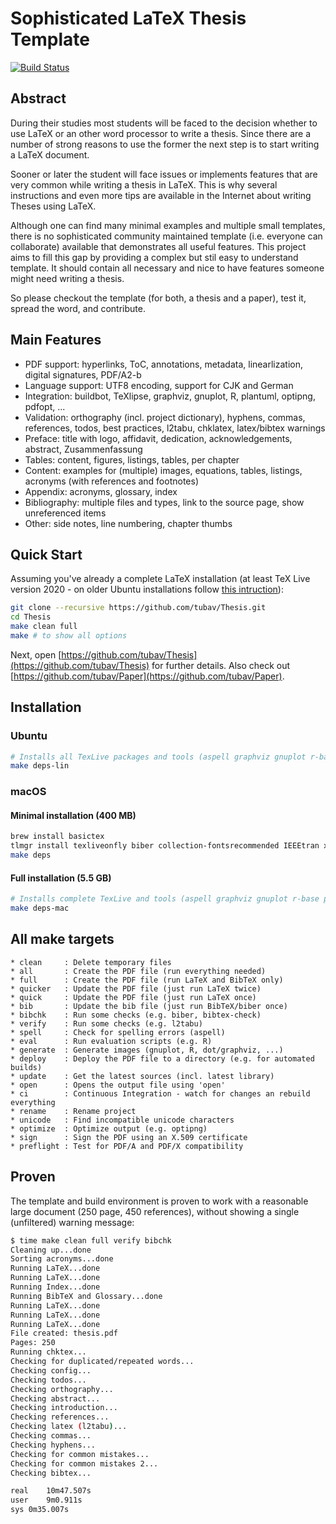 # Sophisticated LaTeX Thesis Template

[![Build Status](https://github.com/tubav/Thesis/workflows/test/badge.svg)](https://github.com/tubav/Thesis/actions)

## Abstract

During their studies most students will be faced to the decision whether
to use LaTeX or an other word processor to write a thesis. Since there are a
number of strong reasons to use the former the next step is to start
writing a LaTeX document.

Sooner or later the student will face issues or implements features that
are very common while writing a thesis in LaTeX. This is why several
instructions and even more tips are available in the Internet about
writing Theses using LaTeX.

Although one can find many minimal examples and multiple small templates, there
is no sophisticated community maintained template (i.e. everyone can collaborate)
available that demonstrates all useful features. This project aims to fill this gap by
providing a complex but stil easy to understand template. It should contain all
necessary and nice to have features someone might need writing a thesis.

So please checkout the template (for both, a thesis and a paper), test it, spread the word, and contribute.

## Main Features

* PDF support: hyperlinks, ToC, annotations, metadata, linearlization, digital signatures, PDF/A2-b
* Language support: UTF8 encoding, support for CJK and German
* Integration: buildbot, TeXlipse, graphviz, gnuplot, R, plantuml, optipng, pdfopt, ...
* Validation: orthography (incl. project dictionary), hyphens, commas, references, todos, best practices, l2tabu, chklatex, latex/bibtex warnings
* Preface: title with logo, affidavit, dedication, acknowledgements, abstract, Zusammenfassung
* Tables: content, figures, listings, tables, per chapter
* Content: examples for (multiple) images, equations, tables, listings, acronyms (with references and footnotes)
* Appendix: acronyms, glossary, index
* Bibliography: multiple files and types, link to the source page, show unreferenced items
* Other: side notes, line numbering, chapter thumbs

## Quick Start

Assuming you've already a complete LaTeX installation (at least TeX Live version 2020 - on older Ubuntu installations follow [this intruction](https://tex.stackexchange.com/questions/540429/tlmgr-in-ubuntu-20-04-local-tex-live-2019-is-older-than-remote-repository-2/545502#545502)):

```bash
git clone --recursive https://github.com/tubav/Thesis.git
cd Thesis
make clean full
make # to show all options
```

Next, open [https://github.com/tubav/Thesis](https://github.com/tubav/Thesis) for further details. Also check out [https://github.com/tubav/Paper](https://github.com/tubav/Paper).

## Installation

### Ubuntu

```bash
# Installs all TexLive packages and tools (aspell graphviz gnuplot r-base plantuml)
make deps-lin
```

### macOS

#### Minimal installation (400 MB)

```bash
brew install basictex
tlmgr install texliveonfly biber collection-fontsrecommended IEEEtran xindy
make deps
```

#### Full installation (5.5 GB)

```bash
# Installs complete TexLive and tools (aspell graphviz gnuplot r-base plantuml)
make deps-mac
```

## All make targets

```text
* clean     : Delete temporary files
* all       : Create the PDF file (run everything needed)
* full      : Create the PDF file (run LaTeX and BibTeX only)
* quicker   : Update the PDF file (just run LaTeX twice)
* quick     : Update the PDF file (just run LaTeX once)
* bib       : Update the bib file (just run BibTeX/biber once)
* bibchk    : Run some checks (e.g. biber, bibtex-check)
* verify    : Run some checks (e.g. l2tabu)
* spell     : Check for spelling errors (aspell)
* eval      : Run evaluation scripts (e.g. R)
* generate  : Generate images (gnuplot, R, dot/graphviz, ...)
* deploy    : Deploy the PDF file to a directory (e.g. for automated builds)
* update    : Get the latest sources (incl. latest library)
* open      : Opens the output file using 'open'
* ci        : Continuous Integration - watch for changes an rebuild everything
* rename    : Rename project
* unicode   : Find incompatible unicode characters
* optimize  : Optimize output (e.g. optipng)
* sign      : Sign the PDF using an X.509 certificate
* preflight : Test for PDF/A and PDF/X compatibility
```

## Proven

The template and build environment is proven to work
with a reasonable large document (250 page, 450 references),
without showing a single (unfiltered) warning message:

```bash
$ time make clean full verify bibchk
Cleaning up...done
Sorting acronyms...done
Running LaTeX...done
Running LaTeX...done
Running Index...done
Running BibTeX and Glossary...done
Running LaTeX...done
Running LaTeX...done
Running LaTeX...done
File created: thesis.pdf
Pages: 250
Running chktex...
Checking for duplicated/repeated words...
Checking config...
Checking todos...
Checking orthography...
Checking abstract...
Checking introduction...
Checking references...
Checking latex (l2tabu)...
Checking commas...
Checking hyphens...
Checking for common mistakes...
Checking for common mistakes 2...
Checking bibtex...

real	10m47.507s
user	9m0.911s
sys	0m35.007s
```
